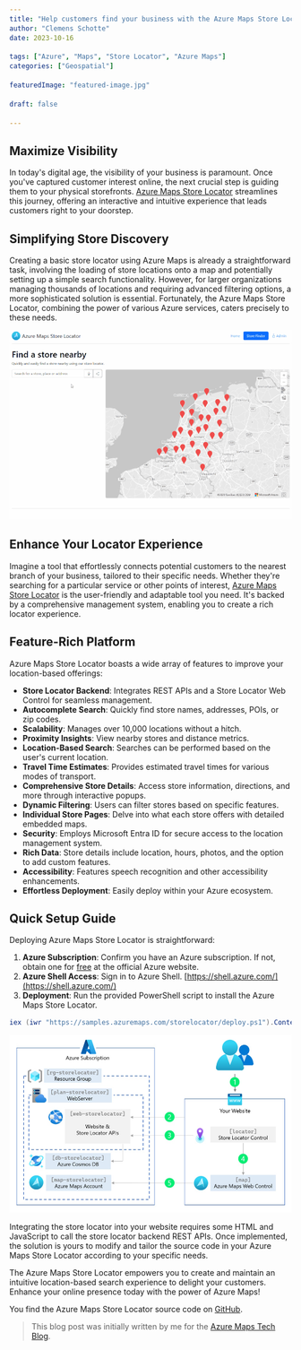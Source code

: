 ```yaml
---
title: "Help customers find your business with the Azure Maps Store Locator"
author: "Clemens Schotte"
date: 2023-10-16

tags: ["Azure", "Maps", "Store Locator", "Azure Maps"]
categories: ["Geospatial"]

featuredImage: "featured-image.jpg"

draft: false

---
```


## Maximize Visibility

In today's digital age, the visibility of your business is paramount. Once you've captured customer interest online, the next crucial step is guiding them to your physical storefronts. [Azure Maps Store Locator](https://github.com/Azure-Samples/Azure-Maps-Locator) streamlines this journey, offering an interactive and intuitive experience that leads customers right to your doorstep.

## Simplifying Store Discovery

Creating a basic store locator using Azure Maps is already a straightforward task, involving the loading of store locations onto a map and potentially setting up a simple search functionality. However, for larger organizations managing thousands of locations and requiring advanced filtering options, a more sophisticated solution is essential. Fortunately, the Azure Maps Store Locator, combining the power of various Azure services, caters precisely to these needs.

![Azure Maps Store Locator](storelocator.gif)

## Enhance Your Locator Experience

Imagine a tool that effortlessly connects potential customers to the nearest branch of your business, tailored to their specific needs. Whether they're searching for a particular service or other points of interest, [Azure Maps Store Locator](https://github.com/Azure-Samples/Azure-Maps-Locator) is the user-friendly and adaptable tool you need. It's backed by a comprehensive management system, enabling you to create a rich locator experience.

## Feature-Rich Platform

Azure Maps Store Locator boasts a wide array of features to improve your location-based offerings:

- **Store Locator Backend**: Integrates REST APIs and a Store Locator Web Control for seamless management.
- **Autocomplete Search**: Quickly find store names, addresses, POIs, or zip codes.
- **Scalability**: Manages over 10,000 locations without a hitch.
- **Proximity Insights**: View nearby stores and distance metrics.
- **Location-Based Search**: Searches can be performed based on the user's current location.
- **Travel Time Estimates**: Provides estimated travel times for various modes of transport.
- **Comprehensive Store Details**: Access store information, directions, and more through interactive popups.
- **Dynamic Filtering**: Users can filter stores based on specific features.
- **Individual Store Pages**: Delve into what each store offers with detailed embedded maps.
- **Security**: Employs Microsoft Entra ID for secure access to the location management system.
- **Rich Data**: Store details include location, hours, photos, and the option to add custom features.
- **Accessibility**: Features speech recognition and other accessibility enhancements.
- **Effortless Deployment**: Easily deploy within your Azure ecosystem.

## Quick Setup Guide

Deploying Azure Maps Store Locator is straightforward:

1. **Azure Subscription**: Confirm you have an Azure subscription. If not, obtain one for [free](https://azure.microsoft.com/free/) at the official Azure website.
2. **Azure Shell Access**: Sign in to Azure Shell. [https://shell.azure.com/](https://shell.azure.com/)
3. **Deployment**: Run the provided PowerShell script to install the Azure Maps Store Locator.

```powershell
iex (iwr "https://samples.azuremaps.com/storelocator/deploy.ps1").Content
```

![Architecture](architecture.jpg)

Integrating the store locator into your website requires some HTML and JavaScript to call the store locator backend REST APIs. Once implemented, the solution is yours to modify and tailor the source code in your Azure Maps Store Locator according to your specific needs.

The Azure Maps Store Locator empowers you to create and maintain an intuitive location-based search experience to delight your customers. Enhance your online presence today with the power of Azure Maps!

You find the Azure Maps Store Locator source code on [GitHub](https://github.com/Azure-Samples/Azure-Maps-Locator).

> This blog post was initially written by me for the [Azure Maps Tech Blog](https://blog.azuremaps.com).